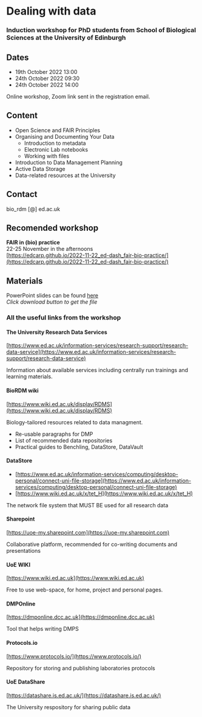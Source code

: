 # Dealing with data

### Induction workshop for PhD students from School of Biological Sciences at the University of Edinburgh


## Dates

* 19th October 2022 13:00
* 24th October 2022 09:30
* 24th October 2022 14:00

Online workshop, Zoom link sent in the registration email.

## Content

* Open Science and FAIR Principles
* Organising and Documenting Your Data
  *  Introduction to metadata
  *  Electronic Lab notebooks
  *  Working with files
* Introduction to Data Management Planning
* Active Data Storage 
* Data-related resources at the University
 
## Contact

bio_rdm [@] ed.ac.uk

## Recomended workshop 
**FAIR in (bio) practice**  
22-25 November in the afternoons  
[https://edcarp.github.io/2022-11-22_ed-dash_fair-bio-practice/](https://edcarp.github.io/2022-11-22_ed-dash_fair-bio-practice/)


## Materials

PowerPoint slides can be found [here](https://github.com/BioRDM/SBS-PhD-Induction-2022/blob/gh-pages/SBS_PhD_Induction-Dealing_with_data-V1.1.pptx)  
*Click download button to get the file*

### All the useful links from the workshop

#### The University Research Data Services  
[https://www.ed.ac.uk/information-services/research-support/research-data-service](https://www.ed.ac.uk/information-services/research-support/research-data-service)

Information about available services including centrally run trainings and learning materials.

#### BioRDM wiki  
[https://www.wiki.ed.ac.uk/display/RDMS](https://www.wiki.ed.ac.uk/display/RDMS)

Biology-tailored resources related to data managment.
* Re-usable paragraphs for DMP
* List of recommended data repositories
* Practical guides to Benchling, DataStore, DataVault

#### DataStore  
* [https://www.ed.ac.uk/information-services/computing/desktop-personal/connect-uni-file-storage](https://www.ed.ac.uk/information-services/computing/desktop-personal/connect-uni-file-storage)
*	[https://www.wiki.ed.ac.uk/x/tet_H](https://www.wiki.ed.ac.uk/x/tet_H)

The network file system that MUST BE used for all research data

#### Sharepoint  
[https://uoe-my.sharepoint.com](https://uoe-my.sharepoint.com)

Collaborative platform, recommended for co-writing documents and presentations

#### UoE WIKI  
[https://www.wiki.ed.ac.uk](https://www.wiki.ed.ac.uk)

Free to use web-space, for home, project and personal pages.

#### DMPOnline  
[https://dmponline.dcc.ac.uk](https://dmponline.dcc.ac.uk)

Tool that helps writing DMPS

#### Protocols.io  
[https://www.protocols.io/](https://www.protocols.io/)

Repository for storing and publishing laboratories protocols


#### UoE DataShare  
[https://datashare.is.ed.ac.uk/](https://datashare.is.ed.ac.uk/)

The University respository for sharing public data



